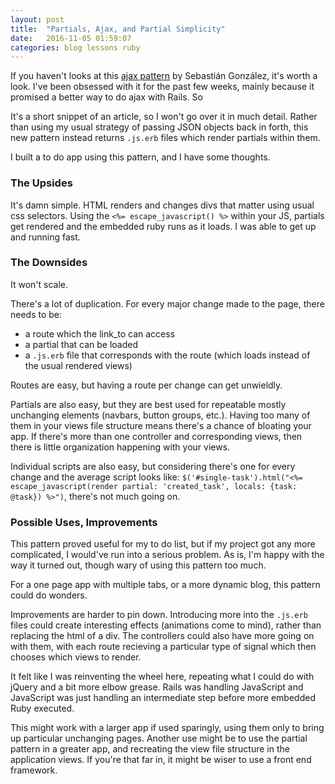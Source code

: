 ```yaml
---
layout: post
title:  "Partials, Ajax, and Partial Simplicity"
date:   2016-11-05 01:59:07
categories: blog lessons ruby
---
```


If you haven't looks at this [ajax pattern](https://coderwall.com/p/kqb3xq/rails-4-how-to-partials-ajax-dead-easy) by Sebastián González, it's worth a look. I've been obsessed with it for the past few weeks, mainly because it promised a better way to do ajax with Rails. So

It's a short snippet of an article, so I won't go over it in much detail. Rather than using my usual strategy of passing JSON objects back in forth, this new pattern instead returns ```.js.erb``` files which render partials within them.

I built a to do app using this pattern, and I have some thoughts.

### The Upsides
It's damn simple. HTML renders and changes divs that matter using usual css selectors. Using the ```<%= escape_javascript() %>``` within your JS, partials get rendered and the embedded ruby runs as it loads. I was able to get up and running fast.


### The Downsides
It won't scale.

There's a lot of duplication. For every major change made to the page, there needs to be:

- a route which the link_to can access
- a partial that can be loaded
- a ```.js.erb``` file that corresponds with the route (which loads instead of the usual rendered views)

Routes are easy, but having a route per change can get unwieldly.

Partials are also easy, but they are best used for repeatable mostly unchanging elements (navbars, button groups, etc.). Having too many of them in your views file structure means there's a chance of bloating your app. If there's more than one controller and corresponding views, then there is little organization happening with your views.

Individual scripts are also easy, but considering there's one for every change and the average script looks like: ```$('#single-task').html("<%= escape_javascript(render partial: 'created_task', locals: {task: @task}) %>")```, there's not much going on.

### Possible Uses, Improvements
This pattern proved useful for my to do list, but if my project got any more complicated, I would've run into a serious problem. As is, I'm happy with the way it turned out, though wary of using this pattern too much.

For a one page app with multiple tabs, or a more dynamic blog, this pattern could do wonders.

Improvements are harder to pin down. Introducing more into the ```.js.erb``` files could create interesting effects (animations come to mind), rather than replacing the html of a div. The controllers could also have more going on with them, with each route recieving a particular type of signal which then chooses which views to render.

It felt like I was reinventing the wheel here, repeating what I could do with jQuery and a bit more elbow grease. Rails was handling JavaScript and JavaScript was just handling an intermediate step before more embedded Ruby executed.

This might work with a larger app if used sparingly, using them only to bring up particular unchanging pages. Another use might be to use the partial pattern in a greater app, and recreating the view file structure in the application views. If you're that far in, it might be wiser to use a front end framework.